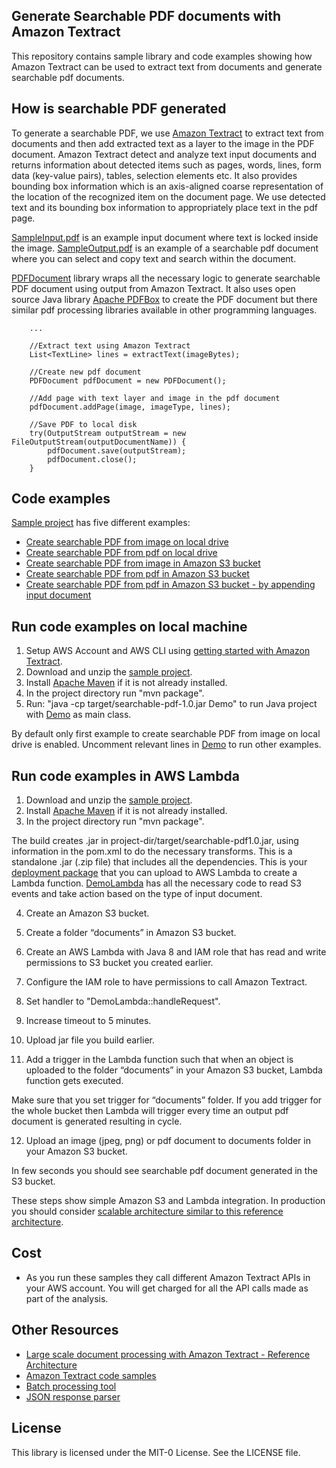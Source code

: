 ## Generate Searchable PDF documents with Amazon Textract

This repository contains sample library and code examples showing how Amazon Textract can be used to extract text from documents and generate searchable pdf documents.

## How is searchable PDF generated

To generate a searchable PDF, we use [Amazon Textract](https://aws.amazon.com/textract/) to extract text from documents and then add extracted text as a layer to the image in the PDF document. Amazon Textract detect and analyze text input documents and returns information about detected items such as pages, words, lines, form data (key-value pairs), tables, selection elements etc. It also provides bounding box information which is an axis-aligned coarse representation of the location of the recognized item on the document page. We use detected text and its bounding box information to appropriately place text in the pdf page.

[SampleInput.pdf](https://github.com/aws-samples/amazon-textract-searchable-pdf/raw/master/src/SearchablePDF/documents/SampleInput.pdf) is an example input document where text is locked inside the image. [SampleOutput.pdf](https://github.com/aws-samples/amazon-textract-searchable-pdf/raw/master/src/SearchablePDF/documents/SampleOutput.pdf) is an example of a searchable pdf document where you can select and copy text and search within the document.

[PDFDocument](./src/SearchablePDF/src/main/java/com/amazon/textract/pdf/PDFDocument.java) library wraps all the necessary logic to generate searchable PDF document using output from Amazon Textract. It also uses open source Java library [Apache PDFBox](https://pdfbox.apache.org/) to create the PDF document but there similar pdf processing libraries available in other programming languages.

```
    ...
    
    //Extract text using Amazon Textract
    List<TextLine> lines = extractText(imageBytes);
        
    //Create new pdf document
    PDFDocument pdfDocument = new PDFDocument();

    //Add page with text layer and image in the pdf document
    pdfDocument.addPage(image, imageType, lines);
    
    //Save PDF to local disk
    try(OutputStream outputStream = new FileOutputStream(outputDocumentName)) {
        pdfDocument.save(outputStream);
        pdfDocument.close();
    }
```

## Code examples
[Sample project](./src/SearchablePDF.zip) has five different examples:

- [Create searchable PDF from image on local drive](./src/SearchablePDF/src/main/java/DemoPdfFromLocalImage.java)
- [Create searchable PDF from pdf on local drive](./src/SearchablePDF/src/main/java/DemoPdfFromLocalPdf.java)
- [Create searchable PDF from image in Amazon S3 bucket](./src/SearchablePDF/src/main/java/DemoPdfFromS3Image.java)
- [Create searchable PDF from pdf in Amazon S3 bucket](./src/SearchablePDF/src/main/java/DemoPdfFromS3Pdf.java)
- [Create searchable PDF from pdf in Amazon S3 bucket - by appending input document](./src/SearchablePDF/src/main/java/DemoPdfFromS3PdfAppend.java)

## Run code examples on local machine

1. Setup AWS Account and AWS CLI using [getting started with Amazon Textract](https://docs.aws.amazon.com/textract/latest/dg/getting-started.html).
2. Download and unzip the [sample project](./src/SearchablePDF.zip).
3. Install [Apache Maven](https://maven.apache.org/index.html) if it is not already installed.
4. In the project directory run "mvn package".
5. Run: "java -cp target/searchable-pdf-1.0.jar Demo" to run Java project with [Demo](./src/SearchablePDF/src/main/java/Demo.java) as main class.

By default only first example to create searchable PDF from image on local drive is enabled. Uncomment relevant lines in [Demo](./src/SearchablePDF/src/main/java/Demo.java) to run other examples.

## Run code examples in AWS Lambda

1. Download and unzip the [sample project](./src/SearchablePDF.zip).
2. Install [Apache Maven](https://maven.apache.org/index.html) if it is not already installed.
3. In the project directory run "mvn package".

The build creates .jar in project-dir/target/searchable-pdf1.0.jar, using information in the pom.xml to do the necessary transforms. This is a standalone .jar (.zip file) that includes all the dependencies. This is your [deployment package](https://docs.aws.amazon.com/lambda/latest/dg/lambda-java-how-to-create-deployment-package.html) that you can upload to AWS Lambda to create a Lambda function.  [DemoLambda](./src/SearchablePDF/src/main/java/DemoLambda.java) has all the necessary code to read S3 events and take action based on the type of input document.

4. Create an Amazon S3 bucket.
5. Create a folder “documents” in Amazon S3 bucket.
6. Create an AWS Lambda with Java 8 and IAM role that has read and write permissions to S3 bucket you created earlier.
7. Configure the IAM role to have permissions to call Amazon Textract.
8. Set handler to "DemoLambda::handleRequest".
9. Increase timeout to 5 minutes.
10. Upload jar file you build earlier.

11. Add a trigger in the Lambda function such that when an object is uploaded to the folder “documents” in your Amazon S3 bucket, Lambda function gets executed.

Make sure that you set trigger for “documents” folder. If you add trigger for the whole bucket then Lambda will trigger every time an output pdf document is generated resulting in cycle.

12. Upload an image (jpeg, png) or pdf document to documents folder in your Amazon S3 bucket.

In few seconds you should see searchable pdf document generated in the S3 bucket.

These steps show simple Amazon S3 and Lambda integration. In production you should consider [scalable architecture similar to this reference architecture](https://github.com/aws-samples/amazon-textract-serverless-large-scale-document-processing).

## Cost
- As you run these samples they call different Amazon Textract APIs in your AWS account. You will get charged for all the API calls made as part of the analysis.

## Other Resources

- [Large scale document processing with Amazon Textract - Reference Architecture](https://github.com/aws-samples/amazon-textract-serverless-large-scale-document-processing)
- [Amazon Textract code samples](https://github.com/aws-samples/amazon-textract-code-samples)
- [Batch processing tool](https://github.com/aws-samples/amazon-textract-textractor)
- [JSON response parser](https://github.com/aws-samples/amazon-textract-response-parser)

## License

This library is licensed under the MIT-0 License. See the LICENSE file.

